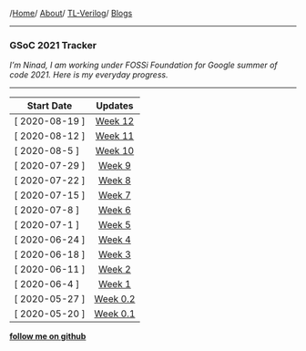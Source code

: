 /[Home](/index)/ [About](pages/gsoc/about)/ [TL-Verilog](pages/gsoc/TLV)/ [Blogs](pages/blogs/gsoc-final-blog)

---

### GSoC 2021 Tracker
*I’m Ninad, I am working under FOSSi Foundation for Google summer of code 2021. Here is my everyday progress.*

---

|     Start Date  |          Updates           |
|-----------------|:--------------------------:|
|  [ 2020-08-19 ] |[Week 12](pages/gsoc/wk12)  |
|  [ 2020-08-12 ] |[Week 11](pages/gsoc/wk11)  | 
|  [ 2020-08-5  ] |[Week 10](pages/gsoc/wk10)  |
|  [ 2020-07-29 ] |[Week 9](pages/gsoc/wk9)    | 
|  [ 2020-07-22 ] |[Week 8](pages/gsoc/wk8)    | 
|  [ 2020-07-15 ] |[Week 7](pages/gsoc/wk7)    | 
|  [ 2020-07-8  ] |[Week 6](pages/gsoc/wk6)    | 
|  [ 2020-07-1  ] |[Week 5](pages/gsoc/wk5)    | 
|  [ 2020-06-24 ] |[Week 4](pages/gsoc/wk4)    | 
|  [ 2020-06-18 ] |[Week 3](pages/gsoc/wk3)    | 
|  [ 2020-06-11 ] |[Week 2](pages/gsoc/wk2)    | 
|  [ 2020-06-4  ] |[Week 1](pages/gsoc/wk1)    |
|  [ 2020-05-27 ] |[Week 0.2](pages/gsoc/wk0_2)|
|  [ 2020-05-20 ] |[Week 0.1](pages/gsoc/wk0_1)|

[**follow me on github**](https://github.com/ninja3011/)
